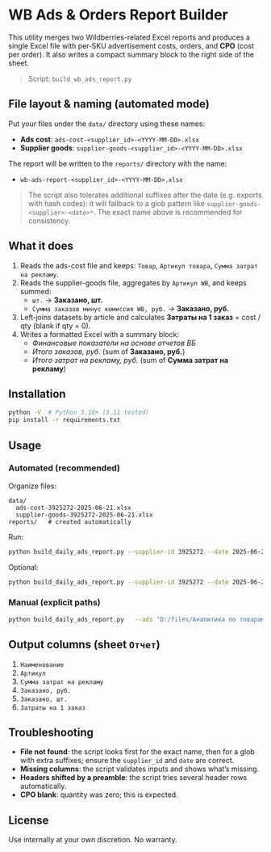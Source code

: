 # WB Ads & Orders Report Builder

This utility merges two Wildberries-related Excel reports and produces a single Excel file with
per‑SKU advertisement costs, orders, and **CPO** (cost per order). It also writes a compact summary block
to the right side of the sheet.

> Script: `build_wb_ads_report.py`

## File layout & naming (automated mode)

Put your files under the `data/` directory using these names:

- **Ads cost**: `ads-cost-<supplier_id>-<YYYY-MM-DD>.xlsx`
- **Supplier goods**: `supplier-goods-<supplier_id>-<YYYY-MM-DD>.xlsx`

The report will be written to the `reports/` directory with the name:

- `wb-ads-report-<supplier_id>-<YYYY-MM-DD>.xlsx`

> The script also tolerates additional suffixes after the date (e.g. exports with hash codes):
> it will fallback to a glob pattern like `supplier-goods-<supplier>-<date>*`. The exact name
> above is recommended for consistency.

## What it does

1. Reads the ads-cost file and keeps: `Товар`, `Артикул товара`, `Сумма затрат на рекламу`.
2. Reads the supplier-goods file, aggregates by `Артикул WB`, and keeps summed:
   - `шт.` → **Заказано, шт.**
   - `Сумма заказов минус комиссия WB, руб.` → **Заказано, руб.**
3. Left‑joins datasets by article and calculates **Затраты на 1 заказ** = cost / qty (blank if qty = 0).
4. Writes a formatted Excel with a summary block:
   - *Финансовые показатели на основе отчетов ВБ*
   - *Итого заказов, руб.* (sum of **Заказано, руб.**)
   - *Итого затрат на рекламу, руб.* (sum of **Сумма затрат на рекламу**)

## Installation

```bash
python -V  # Python 3.10+ (3.11 tested)
pip install -r requirements.txt
```

## Usage

### Automated (recommended)
Organize files:

```
data/
  ads-cost-3925272-2025-06-21.xlsx
  supplier-goods-3925272-2025-06-21.xlsx
reports/   # created automatically
```

Run:

```bash
python build_daily_ads_report.py --supplier-id 3925272 --date 2025-06-21
```

Optional:
```bash
python build_daily_ads_report.py --supplier-id 3925272 --date 2025-06-21 --data-dir "D:/path/to/data" --reports-dir "D:/path/to/reports" --ads-sheet 0 --goods-sheet 0
```

### Manual (explicit paths)
```bash
python build_daily_ads_report.py   --ads "D:/files/Аналитика по товарам от 27.07.2025.xlsx"   --goods "D:/files/supplier-goods-3925272-2025-06-21.xlsx"   --out "D:/files/wb-ads-report-3925272-2025-06-21.xlsx"
```

## Output columns (sheet `Отчет`)

1. `Наименование`
2. `Артикул`
3. `Сумма затрат на рекламу`
4. `Заказано, руб.`
5. `Заказано, шт.`
6. `Затраты на 1 заказ`

## Troubleshooting

- **File not found**: the script looks first for the exact name, then for a glob with extra suffixes;
  ensure the `supplier_id` and `date` are correct.
- **Missing columns**: the script validates inputs and shows what’s missing.
- **Headers shifted by a preamble**: the script tries several header rows automatically.
- **CPO blank**: quantity was zero; this is expected.

## License

Use internally at your own discretion. No warranty.
